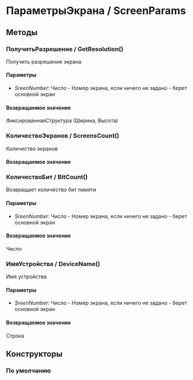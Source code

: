 
# ПараметрыЭкрана / ScreenParams

## Методы
    
### ПолучитьРазрешение / GetResolution()
    
    
    
Получить разрешение экрана


  
  
#### Параметры

* *SreenNumber*: Число - Номер экрана, если ничего не задано - берет основной экран

#### Возвращаемое значение

ФиксированнаяСтруктура (Ширина, Высота)

  
### КоличествоЭкранов / ScreensCount()
    
    
    
Количество экранов


  
  
#### Возвращаемое значение

### КоличествоБит / BitCount()
    
    
    
Возвращает количество бит памяти


  
  
#### Параметры

* *SreenNumber*: Число - Номер экрана, если ничего не задано - берет основной экран

#### Возвращаемое значение

Число

  
### ИмяУстройства / DeviceName()
    
    
    
Имя устройства


  
  
#### Параметры

* *SreenNumber*: Число - Номер экрана, если ничего не задано - берет основной экран

#### Возвращаемое значение

Строка

  
## Конструкторы

  
### По умолчанию